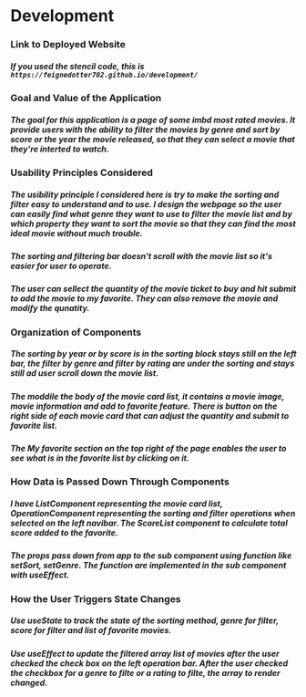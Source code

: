 # Development

### Link to Deployed Website
##### If you used the stencil code, this is `https://feignedotter702.github.io/development/`

### Goal and Value of the Application
#####  The goal for this application is a page of some imbd most rated movies. It provide users with the ability to filter the movies by genre and sort by score or the year the movie released, so that they can select a movie that they're interted to watch.

### Usability Principles Considered

#####  The usibility principle I considered here is try to make the sorting and filter easy to understand and to use. I design the webpage so the user can easily find what genre they want to use to filter the movie list and by which property they want to sort the movie so that they can find the most ideal movie without much trouble. 
#####  The sorting and filtering bar doesn't scroll with the movie list so it's easier for user to operate.
#####  The user can sellect the quantity of the movie ticket to buy and hit submit to add the movie to my favorite. They can also remove the movie and modify the qunatity.
### Organization of Components

#####  The sorting by year or by score is in the sorting block stays still on the left bar, the filter by genre and filter by rating are under the sorting and stays still ad user scroll down the movie list.
#####  The moddile the body of the movie card list, it contains a movie image, movie information and add to favorite feature. There is button on the right side of each movie card that can adjust the quantity and submit to favorite list. 
#####  The My favorite section on the top right of the page enables the user to see what is in the favorite list by clicking on it.
### How Data is Passed Down Through Components
#####  I have ListComponent representing the movie card list, OperationComponent representing the sorting and filter operations when selected on the left navibar. The ScoreList component to calculate total score added to the favorite.
#####  The props pass down from app to the sub component using function like setSort, setGenre. The function are implemented in the sub component with useEffect.

### How the User Triggers State Changes
#####  Use useState to track the state of the sorting method, genre for filter, score for filter and list of favorite movies.
#####  Use useEffect to update the filtered array list of movies after the user checked the check box on the left operation bar. After the user checked the checkbox for a genre to filte or a rating to filte, the array to render changed.